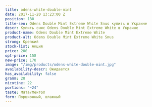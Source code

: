 ```yaml
---
title: odens-white-double-mint
date: 2017-11-20 13:23:00 Z
position: 180
title-seo: Odens Double Mint Extreme White Snus купить в Украине
descr: Купить снюс Odens Double Mint Extreme White в Украине
product-name: Odens Double Mint Extreme White
product-alt: Odens Double Mint Extreme White Snus
strong: Крепкий
stock-list: Акция
price: 200
opt-price: 158
new-price: 170
image: "/img/products/odens-white-double-mint.jpg"
availability-descr: Ожидается
has_availability: false
gramm: 20
nicotine: 22
portions: "~24"
taste: Мята/Ментол
form: Порционный, влажный
---
```


